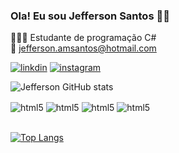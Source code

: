 ### Ola! Eu sou Jefferson Santos 🖐🏽
👨🏽‍💻 Estudante de programação C# <br>
📧 jefferson.amsantos@hotmail.com <br>
    
[![linkdin](https://img.shields.io/badge/LinkedIn-0077B5?style=for-the-badge&logo=linkedin&logoColor=white)](https://www.linkedin.com/in/jefferson-santos-programador/)
[![instagram](https://img.shields.io/badge/Instagram-E4405F?style=for-the-badge&logo=instagram&logoColor=white)](https://www.instagram.com/jefferson.ams/)

![Jefferson GitHub stats](https://github-readme-stats.vercel.app/api?username=jeffersonams&show_icons=true&theme=blue-green)

<div style="display: inline_block">
<img align="center" alt="html5" src="https://img.shields.io/badge/Java-ED8B00?style=for-the-badge&logo=java&logoColor=white" />
<img align="center" alt="html5" src="https://img.shields.io/badge/Spring-6DB33F?style=for-the-badge&logo=spring&logoColor=white" />  
<img align="center" alt="html5" src="https://img.shields.io/badge/MySQL-00000F?style=for-the-badge&logo=mysql&logoColor=white" />
<img align="center" alt="html5" src="https://img.shields.io/badge/Eclipse-2C2255?style=for-the-badge&logo=eclipse&logoColor=white" /><br><br>
	
 </div> 

[![Top Langs](https://github-readme-stats.vercel.app/api/top-langs/?username=jeffersonams&langs_count=8)](https://github.com/jeffersonams/github-readme-stats)

